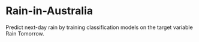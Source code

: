 # Rain-in-Australia
Predict next-day rain by training classification models on the target variable Rain Tomorrow.
